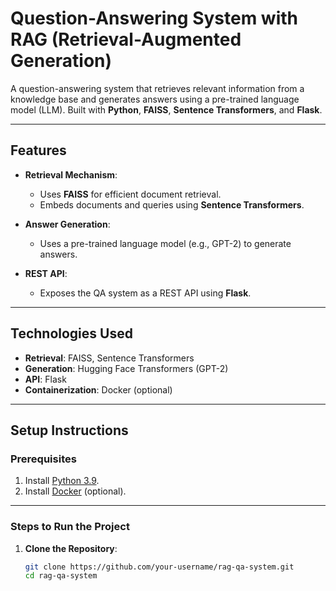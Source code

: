 # Question-Answering System with RAG (Retrieval-Augmented Generation)

A question-answering system that retrieves relevant information from a knowledge base and generates answers using a pre-trained language model (LLM). Built with **Python**, **FAISS**, **Sentence Transformers**, and **Flask**.

---

## Features

- **Retrieval Mechanism**:
  - Uses **FAISS** for efficient document retrieval.
  - Embeds documents and queries using **Sentence Transformers**.

- **Answer Generation**:
  - Uses a pre-trained language model (e.g., GPT-2) to generate answers.

- **REST API**:
  - Exposes the QA system as a REST API using **Flask**.

---

## Technologies Used

- **Retrieval**: FAISS, Sentence Transformers
- **Generation**: Hugging Face Transformers (GPT-2)
- **API**: Flask
- **Containerization**: Docker (optional)

---

## Setup Instructions

### Prerequisites

1. Install [Python 3.9](https://www.python.org/downloads/).
2. Install [Docker](https://docs.docker.com/get-docker/) (optional).

---

### Steps to Run the Project

1. **Clone the Repository**:
   ```bash
   git clone https://github.com/your-username/rag-qa-system.git
   cd rag-qa-system